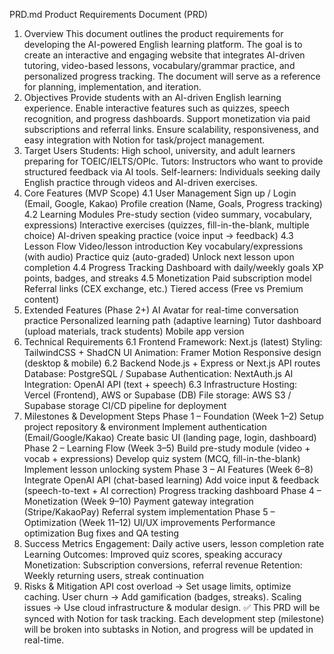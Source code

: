 PRD.md
Product Requirements Document (PRD)
1. Overview
This document outlines the product requirements for developing the AI-powered English learning platform. The goal is to create an interactive and engaging website that integrates AI-driven tutoring, video-based lessons, vocabulary/grammar practice, and personalized progress tracking.
The document will serve as a reference for planning, implementation, and iteration.
2. Objectives
Provide students with an AI-driven English learning experience.
Enable interactive features such as quizzes, speech recognition, and progress dashboards.
Support monetization via paid subscriptions and referral links.
Ensure scalability, responsiveness, and easy integration with Notion for task/project management.
3. Target Users
Students: High school, university, and adult learners preparing for TOEIC/IELTS/OPIc.
Tutors: Instructors who want to provide structured feedback via AI tools.
Self-learners: Individuals seeking daily English practice through videos and AI-driven exercises.
4. Core Features (MVP Scope)
4.1 User Management
Sign up / Login (Email, Google, Kakao)
Profile creation (Name, Goals, Progress tracking)
4.2 Learning Modules
Pre-study section (video summary, vocabulary, expressions)
Interactive exercises (quizzes, fill-in-the-blank, multiple choice)
AI-driven speaking practice (voice input → feedback)
4.3 Lesson Flow
Video/lesson introduction
Key vocabulary/expressions (with audio)
Practice quiz (auto-graded)
Unlock next lesson upon completion
4.4 Progress Tracking
Dashboard with daily/weekly goals
XP points, badges, and streaks
4.5 Monetization
Paid subscription model
Referral links (CEX exchange, etc.)
Tiered access (Free vs Premium content)
5. Extended Features (Phase 2+)
AI Avatar for real-time conversation practice
Personalized learning path (adaptive learning)
Tutor dashboard (upload materials, track students)
Mobile app version
6. Technical Requirements
6.1 Frontend
Framework: Next.js (latest)
Styling: TailwindCSS + ShadCN UI
Animation: Framer Motion
Responsive design (desktop & mobile)
6.2 Backend
Node.js + Express or Next.js API routes
Database: PostgreSQL / Supabase
Authentication: NextAuth.js
AI Integration: OpenAI API (text + speech)
6.3 Infrastructure
Hosting: Vercel (Frontend), AWS or Supabase (DB)
File storage: AWS S3 / Supabase storage
CI/CD pipeline for deployment
7. Milestones & Development Steps
Phase 1 – Foundation (Week 1–2)
Setup project repository & environment
Implement authentication (Email/Google/Kakao)
Create basic UI (landing page, login, dashboard)
Phase 2 – Learning Flow (Week 3–5)
Build pre-study module (video + vocab + expressions)
Develop quiz system (MCQ, fill-in-the-blank)
Implement lesson unlocking system
Phase 3 – AI Features (Week 6–8)
Integrate OpenAI API (chat-based learning)
Add voice input & feedback (speech-to-text + AI correction)
Progress tracking dashboard
Phase 4 – Monetization (Week 9–10)
Payment gateway integration (Stripe/KakaoPay)
Referral system implementation
Phase 5 – Optimization (Week 11–12)
UI/UX improvements
Performance optimization
Bug fixes and QA testing
8. Success Metrics
Engagement: Daily active users, lesson completion rate
Learning Outcomes: Improved quiz scores, speaking accuracy
Monetization: Subscription conversions, referral revenue
Retention: Weekly returning users, streak continuation
9. Risks & Mitigation
API cost overload → Set usage limits, optimize caching.
User churn → Add gamification (badges, streaks).
Scaling issues → Use cloud infrastructure & modular design.
✅ This PRD will be synced with Notion for task tracking. Each development step (milestone) will be broken into subtasks in Notion, and progress will be updated in real-time.